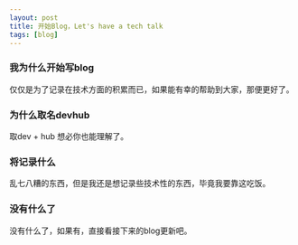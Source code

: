 ```yaml
---
layout: post
title: 开始Blog，Let's have a tech talk
tags: [blog]
---
```


### 我为什么开始写blog
仅仅是为了记录在技术方面的积累而已，如果能有幸的帮助到大家，那便更好了。
### 为什么取名devhub
取dev + hub 想必你也能理解了。
### 将记录什么

 乱七八糟的东西，但是我还是想记录些技术性的东西，毕竟我要靠这吃饭。
### 没有什么了
没有什么了，如果有，直接看接下来的blog更新吧。
